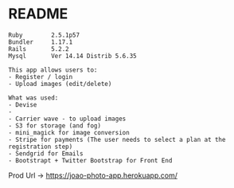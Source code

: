 # README
```
Ruby        2.5.1p57
Bundler     1.17.1
Rails       5.2.2
Mysql       Ver 14.14 Distrib 5.6.35
```

```
This app allows users to:
- Register / login
- Upload images (edit/delete)
```

```
What was used:
- Devise
- 
- Carrier wave - to upload images
- S3 for storage (and fog)
- mini_magick for image conversion
- Stripe for payments (The user needs to select a plan at the registration step)
- Sendgrid for Emails
- Bootstrapt + Twitter Bootstrap for Front End
```

Prod Url -> https://joao-photo-app.herokuapp.com/
